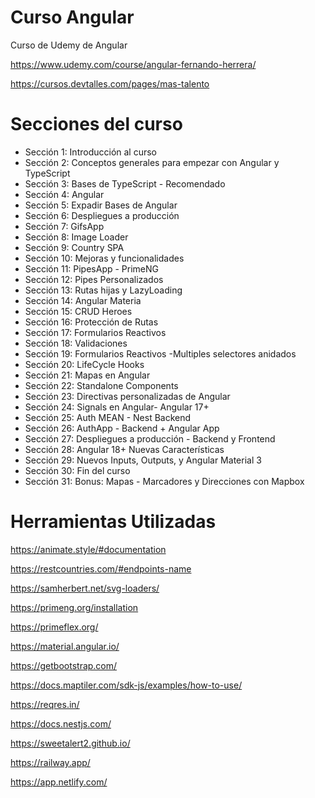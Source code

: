 # Curso Angular

Curso de Udemy de Angular

https://www.udemy.com/course/angular-fernando-herrera/

https://cursos.devtalles.com/pages/mas-talento

# Secciones del curso

- Sección 1: Introducción al curso
- Sección 2: Conceptos generales para empezar con Angular y TypeScript
- Sección 3: Bases de TypeScript - Recomendado
- Sección 4: Angular
- Sección 5: Expadir Bases de Angular
- Sección 6: Despliegues a producción
- Sección 7: GifsApp
- Sección 8: Image Loader
- Sección 9: Country SPA
- Sección 10: Mejoras y funcionalidades
- Sección 11: PipesApp - PrimeNG
- Sección 12: Pipes Personalizados
- Sección 13: Rutas hijas y LazyLoading
- Sección 14: Angular Materia
- Sección 15: CRUD Heroes
- Sección 16: Protección de Rutas
- Sección 17: Formularios Reactivos
- Sección 18: Validaciones
- Sección 19: Formularios Reactivos -Multiples selectores anidados
- Sección 20: LifeCycle Hooks
- Sección 21: Mapas en Angular
- Sección 22: Standalone Components
- Sección 23: Directivas personalizadas de Angular
- Sección 24: Signals en Angular- Angular 17+
- Sección 25: Auth MEAN - Nest Backend
- Sección 26: AuthApp - Backend + Angular App
- Sección 27: Despliegues a producción - Backend y Frontend
- Sección 28: Angular 18+ Nuevas Características
- Sección 29: Nuevos Inputs, Outputs, y Angular Material 3
- Sección 30: Fin del curso
- Sección 31: Bonus: Mapas - Marcadores y Direcciones con Mapbox

# Herramientas Utilizadas

https://animate.style/#documentation

https://restcountries.com/#endpoints-name

https://samherbert.net/svg-loaders/

https://primeng.org/installation

https://primeflex.org/

https://material.angular.io/

https://getbootstrap.com/

https://docs.maptiler.com/sdk-js/examples/how-to-use/

https://reqres.in/

https://docs.nestjs.com/

https://sweetalert2.github.io/

https://railway.app/

https://app.netlify.com/
